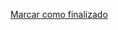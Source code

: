 <a onclick="test()" href="https://fx-learning.mgait.services:8443/api/finish/process-at" target="_parent" class="btn primary-btn">Marcar como finalizado</a>
